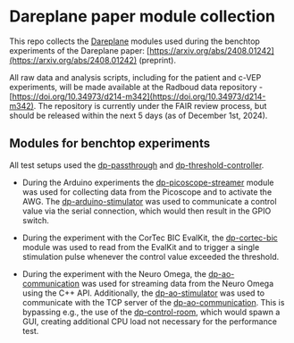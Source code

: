# Dareplane paper module collection

This repo collects the [Dareplane](https://github.com/bsdlab/Dareplane) modules used during the benchtop experiments of the Dareplane paper:
[https://arxiv.org/abs/2408.01242](https://arxiv.org/abs/2408.01242) (preprint).

All raw data and analysis scripts, including for the patient and c-VEP experiments, will be made available at the Radboud data repository - [https://doi.org/10.34973/d214-m342](https://doi.org/10.34973/d214-m342). The repository is currently under the FAIR review process, but should be released within the next 5 days (as of December 1st, 2024).

## Modules for benchtop experiments

All test setups used the [dp-passthrough](https://github.com/bsdlab/dp-passthrough) and [dp-threshold-controller](https://github.com/bsdlab/dp-threshold-controller).

- During the Arduino experiments the [dp-picoscope-streamer](https://github.com/bsdlab/dp-picoscope-streamer) module was used for collecting data from the Picoscope and to activate the AWG. The [dp-arduino-stimulator](https://github.com/bsdlab/dp-arduino-stimulator) was used to communicate a control value via the serial connection, which would then result in the GPIO switch.

- During the experiment with the CorTec BIC EvalKit, the [dp-cortec-bic](https://github.com/bsdlab/dp-cortec-bic) module was used to read from the EvalKit and to trigger a single stimulation pulse whenever the control value exceeded the threshold.

- During the experiment with the Neuro Omega, the [dp-ao-communication](https://github.com/bsdlab/dp-ao-communication) was used for streaming data from the Neuro Omega using the C++ API. Additionally, the [dp-ao-stimulator](https://github.com/bsdlab/dp-ao-stimulator) was used to communicate with the TCP server of the [dp-ao-communication](https://github.com/bsdlab/dp-ao-communication). This is bypassing e.g., the use of the [dp-control-room](https://github.com/bsdlab/dp-control-room), which would spawn a GUI, creating additional CPU load not necessary for the performance test.



